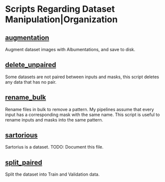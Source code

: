 # Scripts Regarding Dataset Manipulation|Organization

## [augmentation](augmentation.py)

Augment dataset images with Albumentations, and save to disk.

## [delete_unpaired](delete_unpaired.py)

Some datasets are not paired between inputs and masks, this script deletes any data that has no pair.

## [rename_bulk](rename_bulk.py)

Rename files in bulk to remove a pattern. My pipelines assume that every input has a corresponding mask with the same name. This script is useful to rename inputs and masks into the same pattern.

## [sartorious](sartorious.py)

Sartorius is a dataset.
TODO: Document this file.

## [split_paired](split_paired.py)

Split the dataset into Train and Validation data.
